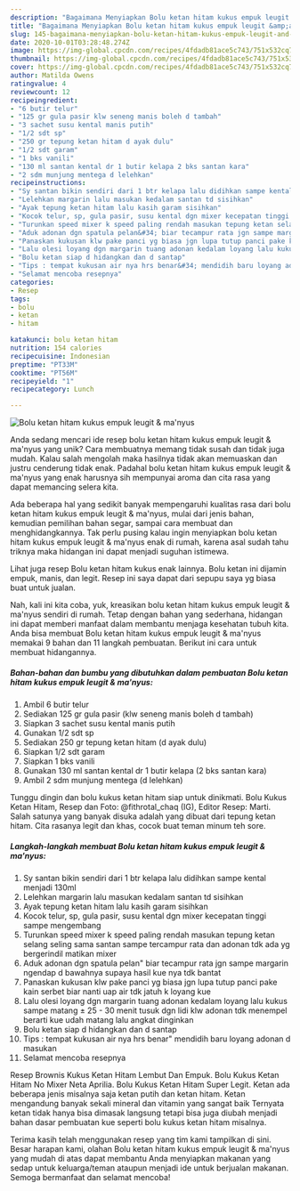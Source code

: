 ```yaml
---
description: "Bagaimana Menyiapkan Bolu ketan hitam kukus empuk leugit &amp;amp; ma&amp;#39;nyus, Bisa Manjain Lidah"
title: "Bagaimana Menyiapkan Bolu ketan hitam kukus empuk leugit &amp;amp; ma&amp;#39;nyus, Bisa Manjain Lidah"
slug: 145-bagaimana-menyiapkan-bolu-ketan-hitam-kukus-empuk-leugit-and-amp-ma-and-39-nyus-bisa-manjain-lidah
date: 2020-10-01T03:28:48.274Z
image: https://img-global.cpcdn.com/recipes/4fdadb81ace5c743/751x532cq70/bolu-ketan-hitam-kukus-empuk-leugit-manyus-foto-resep-utama.jpg
thumbnail: https://img-global.cpcdn.com/recipes/4fdadb81ace5c743/751x532cq70/bolu-ketan-hitam-kukus-empuk-leugit-manyus-foto-resep-utama.jpg
cover: https://img-global.cpcdn.com/recipes/4fdadb81ace5c743/751x532cq70/bolu-ketan-hitam-kukus-empuk-leugit-manyus-foto-resep-utama.jpg
author: Matilda Owens
ratingvalue: 4
reviewcount: 12
recipeingredient:
- "6 butir telur"
- "125 gr gula pasir klw seneng manis boleh d tambah"
- "3 sachet susu kental manis putih"
- "1/2 sdt sp"
- "250 gr tepung ketan hitam d ayak dulu"
- "1/2 sdt garam"
- "1 bks vanili"
- "130 ml santan kental dr 1 butir kelapa 2 bks santan kara"
- "2 sdm munjung mentega d lelehkan"
recipeinstructions:
- "Sy santan bikin sendiri dari 1 btr kelapa lalu didihkan sampe kental menjadi 130ml"
- "Lelehkan margarin lalu masukan kedalam santan td sisihkan"
- "Ayak tepung ketan hitam lalu kasih garam sisihkan"
- "Kocok telur, sp, gula pasir, susu kental dgn mixer kecepatan tinggi sampe mengembang"
- "Turunkan speed mixer k speed paling rendah masukan tepung ketan selang seling sama santan sampe tercampur rata dan adonan tdk ada yg bergerindil matikan mixer"
- "Aduk adonan dgn spatula pelan&#34; biar tecampur rata jgn sampe margarin ngendap d bawahnya supaya hasil kue nya tdk bantat"
- "Panaskan kukusan klw pake panci yg biasa jgn lupa tutup panci pake kain serbet biar nanti uap air tdk jatuh k loyang kue"
- "Lalu olesi loyang dgn margarin tuang adonan kedalam loyang lalu kukus sampe matang ± 25 - 30 menit tusuk dgn lidi klw adonan tdk menempel berarti kue udah matang lalu angkat dinginkan"
- "Bolu ketan siap d hidangkan dan d santap"
- "Tips : tempat kukusan air nya hrs benar&#34; mendidih baru loyang adonan d masukan"
- "Selamat mencoba resepnya"
categories:
- Resep
tags:
- bolu
- ketan
- hitam

katakunci: bolu ketan hitam 
nutrition: 154 calories
recipecuisine: Indonesian
preptime: "PT33M"
cooktime: "PT56M"
recipeyield: "1"
recipecategory: Lunch

---
```



![Bolu ketan hitam kukus empuk leugit &amp; ma&#39;nyus](https://img-global.cpcdn.com/recipes/4fdadb81ace5c743/751x532cq70/bolu-ketan-hitam-kukus-empuk-leugit-manyus-foto-resep-utama.jpg)

Anda sedang mencari ide resep bolu ketan hitam kukus empuk leugit &amp; ma&#39;nyus yang unik? Cara membuatnya memang tidak susah dan tidak juga mudah. Kalau salah mengolah maka hasilnya tidak akan memuaskan dan justru cenderung tidak enak. Padahal bolu ketan hitam kukus empuk leugit &amp; ma&#39;nyus yang enak harusnya sih mempunyai aroma dan cita rasa yang dapat memancing selera kita.

Ada beberapa hal yang sedikit banyak mempengaruhi kualitas rasa dari bolu ketan hitam kukus empuk leugit &amp; ma&#39;nyus, mulai dari jenis bahan, kemudian pemilihan bahan segar, sampai cara membuat dan menghidangkannya. Tak perlu pusing kalau ingin menyiapkan bolu ketan hitam kukus empuk leugit &amp; ma&#39;nyus enak di rumah, karena asal sudah tahu triknya maka hidangan ini dapat menjadi suguhan istimewa.

Lihat juga resep Bolu ketan hitam kukus enak lainnya. Bolu ketan ini dijamin empuk, manis, dan legit. Resep ini saya dapat dari sepupu saya yg biasa buat untuk jualan.


Nah, kali ini kita coba, yuk, kreasikan bolu ketan hitam kukus empuk leugit &amp; ma&#39;nyus sendiri di rumah. Tetap dengan bahan yang sederhana, hidangan ini dapat memberi manfaat dalam membantu menjaga kesehatan tubuh kita. Anda bisa membuat Bolu ketan hitam kukus empuk leugit &amp; ma&#39;nyus memakai 9 bahan dan 11 langkah pembuatan. Berikut ini cara untuk membuat hidangannya.

<!--inarticleads1-->

##### Bahan-bahan dan bumbu yang dibutuhkan dalam pembuatan Bolu ketan hitam kukus empuk leugit &amp; ma&#39;nyus:

1. Ambil 6 butir telur
1. Sediakan 125 gr gula pasir (klw seneng manis boleh d tambah)
1. Siapkan 3 sachet susu kental manis putih
1. Gunakan 1/2 sdt sp
1. Sediakan 250 gr tepung ketan hitam (d ayak dulu)
1. Siapkan 1/2 sdt garam
1. Siapkan 1 bks vanili
1. Gunakan 130 ml santan kental dr 1 butir kelapa (2 bks santan kara)
1. Ambil 2 sdm munjung mentega (d lelehkan)


Tunggu dingin dan bolu kukus ketan hitam siap untuk dinikmati. Bolu Kukus Ketan Hitam, Resep dan Foto: @fithrotal_chaq (IG), Editor Resep: Marti. Salah satunya yang banyak disuka adalah yang dibuat dari tepung ketan hitam. Cita rasanya legit dan khas, cocok buat teman minum teh sore. 

<!--inarticleads2-->

##### Langkah-langkah membuat Bolu ketan hitam kukus empuk leugit &amp; ma&#39;nyus:

1. Sy santan bikin sendiri dari 1 btr kelapa lalu didihkan sampe kental menjadi 130ml
1. Lelehkan margarin lalu masukan kedalam santan td sisihkan
1. Ayak tepung ketan hitam lalu kasih garam sisihkan
1. Kocok telur, sp, gula pasir, susu kental dgn mixer kecepatan tinggi sampe mengembang
1. Turunkan speed mixer k speed paling rendah masukan tepung ketan selang seling sama santan sampe tercampur rata dan adonan tdk ada yg bergerindil matikan mixer
1. Aduk adonan dgn spatula pelan&#34; biar tecampur rata jgn sampe margarin ngendap d bawahnya supaya hasil kue nya tdk bantat
1. Panaskan kukusan klw pake panci yg biasa jgn lupa tutup panci pake kain serbet biar nanti uap air tdk jatuh k loyang kue
1. Lalu olesi loyang dgn margarin tuang adonan kedalam loyang lalu kukus sampe matang ± 25 - 30 menit tusuk dgn lidi klw adonan tdk menempel berarti kue udah matang lalu angkat dinginkan
1. Bolu ketan siap d hidangkan dan d santap
1. Tips : tempat kukusan air nya hrs benar&#34; mendidih baru loyang adonan d masukan
1. Selamat mencoba resepnya


Resep Brownis Kukus Ketan Hitam Lembut Dan Empuk. Bolu Kukus Ketan Hitam No Mixer Neta Aprilia. Bolu Kukus Ketan Hitam Super Legit. Ketan ada beberapa jenis misalnya saja ketan putih dan ketan hitam. Ketan mengandung banyak sekali mineral dan vitamin yang sangat baik Ternyata ketan tidak hanya bisa dimasak langsung tetapi bisa juga diubah menjadi bahan dasar pembuatan kue seperti bolu kukus ketan hitam misalnya. 

Terima kasih telah menggunakan resep yang tim kami tampilkan di sini. Besar harapan kami, olahan Bolu ketan hitam kukus empuk leugit &amp; ma&#39;nyus yang mudah di atas dapat membantu Anda menyiapkan makanan yang sedap untuk keluarga/teman ataupun menjadi ide untuk berjualan makanan. Semoga bermanfaat dan selamat mencoba!

